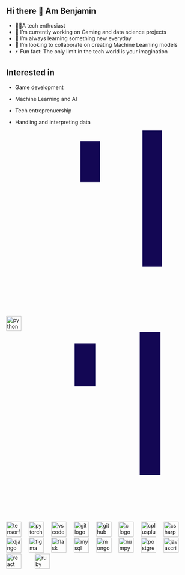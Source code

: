 ## Hi there 👋 Am Benjamin
-  🧑‍💻A tech enthusiast
 - 🔭 I’m currently working on Gaming and data science projects
 - 🌱 I’m always learning something new everyday
- 👯 I’m looking to collaborate on creating Machine Learning models
- ⚡ Fun fact: The only limit in the tech world is your imagination

## Interested in
* Game development
* Machine Learning and AI
* Tech entreprenuership
* Handling and interpreting data

  <svg xmlns="http://www.w3.org/2000/svg" viewBox="0 0 128 128"><path fill="#130754" d="M90.248 0v96.555h13.988V0H90.248zM46.236 7.566v29.05h13.989V7.565H46.236zm-    22.472 23.88V128h13.988V31.445H23.764zm44.482.034v29.047h13.988V31.48H68.246zm-22.01 13.612v13.705h13.989V45.092H46.236zm0 22.143V96.28h13.989V67.234H46.236zm22.01 1.777v13.705h13.988V69.012H68.246zm0 22.19v29.046h13.988V91.201H68.246z" /></svg>

<div align="left">
  <img src="https://cdn.jsdelivr.net/gh/devicons/devicon/icons/python/python-original.svg" height="40" alt="python logo"  />
  <img width="12" />
  <svg xmlns="http://www.w3.org/2000/svg" viewBox="0 0 128 128"><path fill="#130754" d="M90.248 0v96.555h13.988V0H90.248zM46.236 7.566v29.05h13.989V7.565H46.236zm-    22.472 23.88V128h13.988V31.445H23.764zm44.482.034v29.047h13.988V31.48H68.246zm-22.01 13.612v13.705h13.989V45.092H46.236zm0 22.143V96.28h13.989V67.234H46.236zm22.01 1.777v13.705h13.988V69.012H68.246zm0 22.19v29.046h13.988V91.201H68.246z" /></svg>
  <img src="https://cdn.jsdelivr.net/gh/devicons/devicon/icons/tensorflow/tensorflow-original.svg" height="40" alt="tensorflow logo"  />
  <img width="12" />
  <img src="https://cdn.jsdelivr.net/gh/devicons/devicon/icons/pytorch/pytorch-original.svg" height="40" alt="pytorch logo"  />
  <img width="12" />
  <img src="https://cdn.jsdelivr.net/gh/devicons/devicon/icons/vscode/vscode-original.svg" height="40" alt="vscode logo"  />
  <img width="12" />
  <img src="https://cdn.jsdelivr.net/gh/devicons/devicon/icons/git/git-original.svg" height="40" alt="git logo"  />
  <img width="12" />
  <img src="https://cdn.jsdelivr.net/gh/devicons/devicon/icons/github/github-original.svg" height="40" alt="github logo"  />
  <img width="12" />
  <img src="https://cdn.jsdelivr.net/gh/devicons/devicon/icons/c/c-original.svg" height="40" alt="c logo"  />
  <img width="12" />
  <img src="https://cdn.jsdelivr.net/gh/devicons/devicon/icons/cplusplus/cplusplus-original.svg" height="40" alt="cplusplus logo"  />
  <img width="12" />
  <img src="https://cdn.jsdelivr.net/gh/devicons/devicon/icons/csharp/csharp-original.svg" height="40" alt="csharp logo"  />
  <img width="12" />
  <img src="https://cdn.jsdelivr.net/gh/devicons/devicon/icons/django/django-plain.svg" height="40" alt="django logo"  />
  <img width="12" />
  <img src="https://cdn.jsdelivr.net/gh/devicons/devicon/icons/figma/figma-original.svg" height="40" alt="figma logo"  />
  <img width="12" />
  <img src="https://cdn.jsdelivr.net/gh/devicons/devicon/icons/flask/flask-original.svg" height="40" alt="flask logo"  />
  <img width="12" />
  <img src="https://cdn.jsdelivr.net/gh/devicons/devicon/icons/mysql/mysql-original.svg" height="40" alt="mysql logo"  />
  <img width="12" />
  <img src="https://cdn.jsdelivr.net/gh/devicons/devicon/icons/mongodb/mongodb-original.svg" height="40" alt="mongodb logo"  />
  <img width="12" />
  <img src="https://cdn.jsdelivr.net/gh/devicons/devicon/icons/numpy/numpy-original.svg" height="40" alt="numpy logo"  />
  <img width="12" />
  <img src="https://cdn.jsdelivr.net/gh/devicons/devicon/icons/postgresql/postgresql-original.svg" height="40" alt="postgresql logo"  />
  <img width="12" />
  <img src="https://cdn.jsdelivr.net/gh/devicons/devicon/icons/javascript/javascript-original.svg" height="40" alt="javascript logo"  />
  <img width="12" />
  <img src="https://cdn.jsdelivr.net/gh/devicons/devicon/icons/react/react-original.svg" height="40" alt="react logo"  />
  <img width="12" />
  <img width="12" />
  <img src="https://cdn.jsdelivr.net/gh/devicons/devicon/icons/ruby/ruby-original.svg" height="40" alt="ruby logo"  />
  <img width="12" />
</div>
<!--
**Mapesa254/Mapesa254** is a ✨ _special_ ✨ repository because its `README.md` (this file) appears on your GitHub profile.

Here are some ideas to get you started:

- 🔭 I’m currently working on ...
- 🌱 I’m currently learning ...
- 👯 I’m looking to collaborate on ...
- 🤔 I’m looking for help with ...
- 💬 Ask me about ...
- 📫 How to reach me: ...
- 😄 Pronouns: ...
- ⚡ Fun fact: ...
-->
